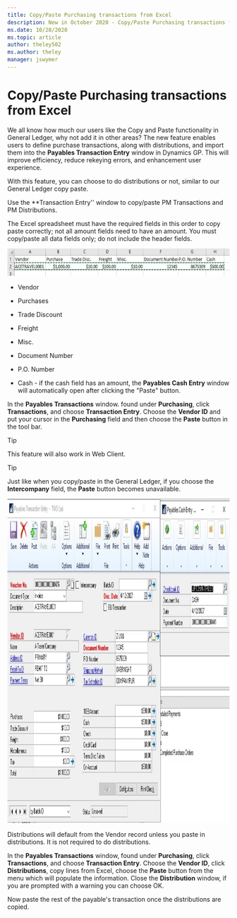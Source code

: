 ```yaml
---
title: Copy/Paste Purchasing transactions from Excel 
description: New in October 2020 - Copy/Paste Purchasing transactions from Excel
ms.date: 10/28/2020
ms.topic: article
author: theley502
ms.author: theley
manager: jswymer
---
```


# Copy/Paste Purchasing transactions from Excel

We all know how much our users like the Copy and Paste functionality in General Ledger, why not add it in other areas? The new feature enables users to define purchase transactions, along with distributions, and import them into the **Payables Transaction Entry** window in Dynamics GP. This will improve efficiency, reduce rekeying errors, and enhancement user experience.

With this feature, you can choose to do distributions or not, similar to our General Ledger copy paste.

Use the **Transaction Entry'' window to copy/paste PM Transactions and PM Distributions.

The Excel spreadsheet must have the required fields in this order to copy paste correctly; not all amount fields need to have an amount. You must copy/paste all data fields only; do not include the header fields.

<img src="media/image28.png" alt="Excel sheet" width="628" height="62" />

- Vendor

- Purchases

- Trade Discount

- Freight

- Misc.

- Document Number

- P.O. Number

- Cash - if the cash field has an amount, the **Payables Cash Entry** window will automatically open after clicking the "Paste" button.

In the **Payables Transactions** window. found under **Purchasing**, click **Transactions**, and choose **Transaction Entry**. Choose the **Vendor ID** and put your cursor in the **Purchasing** field and then choose the **Paste** button in the tool bar.

> [!TIP]
> This feature will also work in Web Client.

> [!TIP]
> Just like when you copy/paste in the General Ledger, if you choose the **Intercompany** field, the **Paste** button becomes unavailable.

<img src="media/image29.png" alt="Payables Transaction Entry forms showing data copied from Excel" width="624" height="735" />


Distributions will default from the Vendor record unless you paste in distributions. It is not required to do distributions.

In the **Payables Transactions** window, found under **Purchasing**, click **Transactions**, and choose **Transaction Entry**. Choose the **Vendor ID**, click **Distributions**, copy lines from Excel, choose the **Paste** button from the menu which will populate the information. Close the **Distribution** window, if you are prompted with a warning you can choose OK.

Now paste the rest of the payable's transaction once the distributions are copied.

